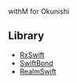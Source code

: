 withM for Okunishi

## Library
- [RxSwift](https://github.com/ReactiveX/RxSwift)
- [SwiftBond](https://github.com/SwiftBond/Bond)
- [RealmSwift](https://realm.io/jp/docs/swift/latest/)
